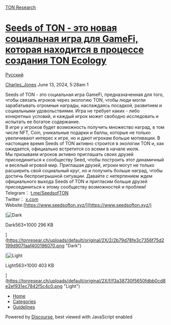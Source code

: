 [TON Research](/)

# [Seeds of TON - это новая социальная игра для GameFi, которая находится в процессе создания TON Ecology](/t/seeds-of-ton-gamefi-ton-ecology/25356)

[Русский](/c/ru/49) 

    

[Charles\_Jones](https://tonresear.ch/u/Charles_Jones)   June 13, 2024, 5:28am  1

Seeds of TON - это социальная игра GameFi, предназначенная для того, чтобы связать игроков через экологию TON, чтобы люди могли зарабатывать огромные награды, наслаждаясь посадкой, развитием и социальными удовольствиями. Игра не требует каких - либо конкретных условий, и каждый игрок может свободно исследовать и испытать ее богатое содержание.  
В игре у игроков будет возможность получить множество наград, в том числе NFT, Coin, уникальные подарки и баллы, которые не только увеличивают интерес к игре, но и дают игрокам больше мотивации. В настоящее время Seeds of TON активно строится в экологии TON и, как ожидается, официально встретится со всеми в начале июля.  
Мы призываем игроков активно приглашать своих друзей присоединиться к сообществу Seed, чтобы построить этот динамичный и веселый игровой мир. Приглашая друзей, игроки могут не только расширить свой социальный круг, но и получить больше наград, чтобы достичь беспроигрышной ситуации. Давайте с нетерпением ждем официального выхода Seeds of TON и пригласим больше друзей присоединиться к этому сообществу возможностей и проблем!  
Telegram： [t.me/SeedsofTON](https://t.co/C6sTjCPgih)  
Twitter： [x.com](https://x.com/SeedsofTon/status/1798217145362612556)  
Website:[https://www.seedsofton.xyz/](https://www.seedsofton.xyz/)  

[![Dark](https://tonresear.ch/uploads/default/optimized/2X/2/2b79d78fe3c7356f75d2199d907faaf400196070_2_281x500.png)

Dark563×1000 296 KB

](https://tonresear.ch/uploads/default/original/2X/2/2b79d78fe3c7356f75d2199d907faaf400196070.png "Dark")

[![Light](https://tonresear.ch/uploads/default/optimized/2X/f/f3a38730f5650fdbb0cd8e2ef931ec7842f5c4c0_2_281x500.png)

Light563×1000 403 KB

](https://tonresear.ch/uploads/default/original/2X/f/f3a38730f5650fdbb0cd8e2ef931ec7842f5c4c0.png "Light")

 

*   [Home](/)
*   [Categories](/categories)
*   [Guidelines](/guidelines)

Powered by [Discourse](https://www.discourse.org), best viewed with JavaScript enabled